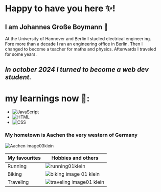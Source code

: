 # Happy to have you here ✨!
## I am Johannes Große Boymann :wave:

At the University of Hannover and Berlin I studied electrical engineering. Fore more than a decade I ran an engineering office in Berlin.
Then I changed to become a teacher for maths and physics.
Afterwards I traveled for some years.  

 ## *In october 2024 I turned to become a web dev student.*

# my learnings now 🌱:
- ![JavaScript](https://img.shields.io/badge/Code-JavaScript-informational?style=flat&logo=javascript&color=F7DF1E)
-  ![HTML](https://img.shields.io/badge/Code-HTML-informational?style=flat&logo=html5&color=E34F26)
-  ![CSS](https://img.shields.io/badge/Code-CSS-informational?style=flat&logo=css3&color=1572B6)

### My hometown is Aachen the very western of Germany
![Aachen image03klein](https://github.com/user-attachments/assets/52d97c11-8100-4798-9d8f-224548b3349b)

| **My favourites**    | **Hobbies and others** |  
| ---------------------| -----------------------|              
| Running      | ![running01klein](https://github.com/user-attachments/assets/36821391-14b0-4304-964a-2dd3e231cc00) |  
| Biking       | ![biking image 01 klein](https://github.com/user-attachments/assets/c90c6c96-0c18-4cce-962f-d3449f0084c4) |  
| Traveling |![traveling image01 klein](https://github.com/user-attachments/assets/b63d1eef-50f6-48e0-bd67-b340f8c7d008) |







